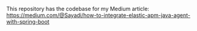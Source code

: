 This repository has the codebase for my Medium article: https://medium.com/@Sayadi/how-to-integrate-elastic-apm-java-agent-with-spring-boot
